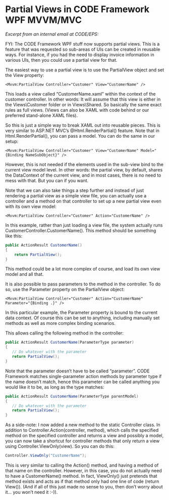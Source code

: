 ﻿# Partial Views in CODE Framework WPF MVVM/MVC

_Excerpt from an internal email at CODE/EPS:_

FYI: The CODE Framework WPF stuff now supports partial views. This is a feature that was requested so sub-areas of UIs can be created in reusable ways. For instance, if you had the need to display invoice information in various UIs, then you could use a partial view for that.

The easiest way to use a partial view is to use the PartialView object and set the View property:

```
<Mvvm:PartialView Controller="Customer" View="CustomerName" />
```

This loads a view called “CustomerName.xaml” within the context of the customer controller. In other words: It will assume that this view is either in the Views\Customer folder or in Views\Shared. So basically the same exact rules as full views. (Views can also be XAML with code behind or our preferred stand-alone XAML files).

So this is just a simple way to break XAML out into reusable pieces. This is very similar to ASP.NET MVC’s @Html.RenderPartial() feature. Note that in Html.RenderPartial(), you can pass a model. You can do the same in our setup:

```
<Mvvm:PartialView Controller="Customer" View="CustomerName" Model="{Binding NameSubObject}" />
```

However, this is not needed if the elements used in the sub-view bind to the current view model level. In other words: the partial view, by default, shares the DataContext of the current view, and in most cases, there is no need to mess with that. But you can if you want.

Note that we can also take things a step further and instead of just rendering a partial view as a simple view file, you can actually use a controller and a method on that controller to set up a new partial view even with its own view model:

```
<Mvvm:PartialView Controller="Customer" Action="CustomerName" />
```

In this example, rather than just loading a view file, the system actually runs CustomerController.CustomerName(). This method should be something like this:

```c#
public ActionResult CustomerName()
{
    return PartialView();
}
```

This method could be a lot more complex of course, and load its own view model and all that.

It is also possible to pass parameters to the method in the controller. To do so, use the Parameter property on the PartialView object:

```
<Mvvm:PartialView Controller="Customer" Action="CustomerName" Parameter="{Binding .}" />
```

In this particular example, the Parameter property is bound to the current data context. Of course this can be set to anything, including manually set methods as well as more complex binding scenarios.

This allows calling the following method in the controller:

```c#
public ActionResult CustomerName(ParameterType parameter) 
{ 
   // Do whatever with the parameter
   return PartialView();  
}
```

Note that the parameter doesn’t have to be called “parameter”. CODE Framework matches single-parameter action methods by parameter type if the name doesn’t match, hence this parameter can be called anything you would like it to be, as long as the type matches:

```c#
public ActionResult CustomerName(ParameterType parentModel) 
{ 
   // Do whatever with the parameter
   return PartialView();  
}
```

As a side-note: I now added a new method to the static Controller class. In addition to Controller.Action(controller, method), which calls the specified method on the specified controller and returns a view and possibly a model, you can now take a shortcut for controller methods that only return a view using Controller.ViewOnly(view). So you can do this:

```c#
Controller.ViewOnly("CustomerName");
```

This is very similar to calling the Action() method, and having a method of that name on the controller. However, in this case, you do not actually need to have a CustomerName() method. In fact, ViewOnly() just pretends that method exists and acts as if that method only had one line of code (return View()). (And if all of this just made no sense to you, then don’t worry about it… you won’t need it :-)).
